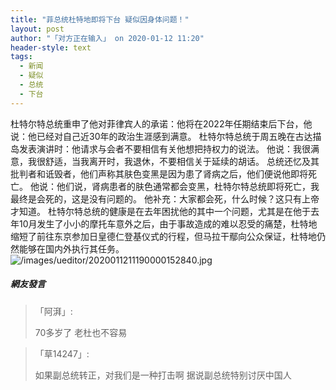 ```yaml
---
title: "菲总统杜特地即将下台 疑似因身体问题！"
layout: post
author: "「对方正在输入」 on 2020-01-12 11:20"
header-style: text
tags:
  - 新闻
  - 疑似
  - 总统
  - 下台
---
```


杜特尔特总统重申了他对菲律宾人的承诺：他将在2022年任期结束后下台，他说：他已经对自己近30年的政治生涯感到满意。
杜特尔特总统于周五晚在古达描岛发表演讲时：他请求与会者不要相信有关他想把持权力的说法。
他说：我很满意，我很舒适，当我离开时，我退休，不要相信关于延续的胡话。
总统还忆及其批判者和诋毁者，他们声称其肤色变黑是因为患了肾病之后，他们便说他即将死亡。
他说：他们说，肾病患者的肤色通常都会变黑，杜特尔特总统即将死亡，我最终是会死的，这是没有问题的。
他补充：大家都会死，什么时候？这只有上帝才知道。
杜特尔特总统的健康是在去年困扰他的其中一个问题，尤其是在他于去年10月发生了小小的摩托车意外之后，由于事故造成的难以忍受的痛楚，杜特地缩短了前往东京参加日皇德仁登基仪式的行程，但马拉干鄢向公众保证，杜特地仍然能够在国内外执行其任务。
<input type="hidden" value="菲乐园提供">
<img src="http://images.feileyuan.com/images/ueditor/2020011211190000152840.jpg" title="/images/ueditor/2020011211190000152840.jpg" alt="/images/ueditor/2020011211190000152840.jpg">

##### 網友發言 
> 「阿湃」:
> <p>70多岁了 老杜也不容易</p>

> 「草14247」:
> <p>如果副总统转正，对我们是一种打击啊 据说副总统特别讨厌中国人</p>


